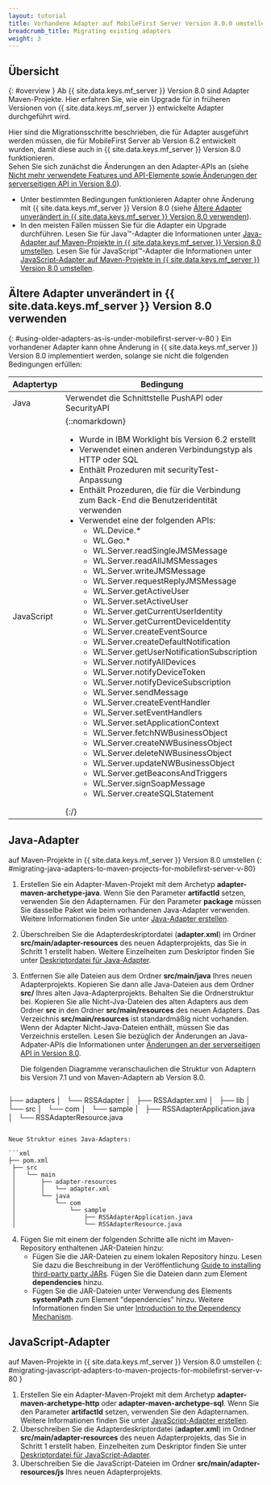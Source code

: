 ```yaml
---
layout: tutorial
title: Vorhandene Adapter auf MobileFirst Server Version 8.0.0 umstellen
breadcrumb_title: Migrating existing adapters
weight: 3
---
```

<!-- NLS_CHARSET=UTF-8 -->
## Übersicht
{: #overview }
Ab {{ site.data.keys.mf_server }} Version 8.0 sind Adapter
Maven-Projekte. Hier erfahren Sie, wie ein Upgrade für in früheren Versionen von
{{ site.data.keys.mf_server }} entwickelte Adapter durchgeführt wird. 

Hier sind die Migrationsschritte beschrieben, die für Adapter ausgeführt werden müssen, die für
MobileFirst Server ab Version 6.2 entwickelt wurden,
damit diese auch in {{ site.data.keys.mf_server }} Version 8.0 funktionieren.   
Sehen Sie sich zunächst die Änderungen an den Adapter-APIs an (siehe
[Nicht mehr verwendete Features und API-Elemente
sowie Änderungen der serverseitigen API in Version 8.0](../../product-overview/release-notes/deprecated-discontinued/)). 

* Unter bestimmten Bedingungen funktionieren Adapter ohne Änderung mit
{{ site.data.keys.mf_server }} Version 8.0 (siehe
[Ältere Adapter unverändert in {{ site.data.keys.mf_server }} Version 8.0 verwenden](#using-older-adapters-as-is-under-mobilefirst-server-v-80)). 
* In den meisten Fällen müssen Sie für die Adapter ein Upgrade durchführen. Lesen Sie für Java™-Adapter die Informationen unter
[Java-Adapter auf Maven-Projekte
in {{ site.data.keys.mf_server }} Version 8.0 umstellen](#migrating-java-adapters-to-maven-projects-for-mobilefirst-server-v-80). Lesen Sie für JavaScript™-Adapter die Informationen unter
[JavaScript-Adapter auf Maven-Projekte
in {{ site.data.keys.mf_server }} Version 8.0 umstellen](#migrating-javascript-adapters-to-maven-projects-for-mobilefirst-server-v-80). 

## Ältere Adapter unverändert in {{ site.data.keys.mf_server }} Version 8.0 verwenden
{: #using-older-adapters-as-is-under-mobilefirst-server-v-80 }
Ein vorhandener Adapter kann ohne Änderung in {{ site.data.keys.mf_server }} Version 8.0 implementiert werden,
solange sie nicht die folgenden Bedingungen erfüllen: 

| Adaptertyp | Bedingung| 
|--------------|-----------|
| Java| Verwendet die Schnittstelle PushAPI oder SecurityAPI| 
| JavaScript| {::nomarkdown}<ul><li>Wurde in IBM Worklight bis Version 6.2 erstellt</li><li>Verwendet einen anderen Verbindungstyp als HTTP oder SQL</li><li>Enthält Prozeduren mit securityTest-Anpassung</li><li>Enthält Prozeduren, die für die Verbindung zum Back-End die Benutzeridentität verwenden</li><li>Verwendet eine der folgenden APIs: <ul><li>WL.Device.*</li><li>WL.Geo.\*</li><li>WL.Server.readSingleJMSMessage</li><li>WL.Server.readAllJMSMessages</li><li>WL.Server.writeJMSMessage</li><li>WL.Server.requestReplyJMSMessage</li><li>WL.Server.getActiveUser</li><li>WL.Server.setActiveUser</li><li>WL.Server.getCurrentUserIdentity</li><li>WL.Server.getCurrentDeviceIdentity</li><li>WL.Server.createEventSource</li><li>WL.Server.createDefaultNotification</li><li>WL.Server.getUserNotificationSubscription</li><li>WL.Server.notifyAllDevices</li><li>WL.Server.notifyDeviceToken</li><li>WL.Server.notifyDeviceSubscription</li><li>WL.Server.sendMessage</li><li>WL.Server.createEventHandler</li><li>WL.Server.setEventHandlers</li><li>WL.Server.setApplicationContext</li><li>WL.Server.fetchNWBusinessObject</li><li>WL.Server.createNWBusinessObject</li><li>WL.Server.deleteNWBusinessObject</li><li>WL.Server.updateNWBusinessObject</li><li>WL.Server.getBeaconsAndTriggers</li><li>WL.Server.signSoapMessage</li><li>WL.Server.createSQLStatement</li></ul></li></ul>{:/} |

## Java-Adapter
auf Maven-Projekte in {{ site.data.keys.mf_server }} Version 8.0 umstellen
{: #migrating-java-adapters-to-maven-projects-for-mobilefirst-server-v-80}
1. Erstellen Sie ein Adapter-Maven-Projekt mit dem Archetyp
**adapter-maven-archetype-java**. Wenn Sie den Parameter
**artifactId** setzen, verwenden Sie den Adapternamen. Für den Parameter **package** müssen Sie dasselbe Paket wie beim vorhandenen Java-Adapter verwenden. Weitere Informationen finden Sie unter
[Java-Adapter erstellen](../../adapters/creating-adapters).
2. Überschreiben Sie die Adapterdeskriptordatei (**adapter.xml**) im Ordner **src/main/adapter-resources** des neuen Adapterprojekts, das Sie in
Schritt 1 erstellt haben. Weitere Einzelheiten
zum Deskriptor finden Sie unter
[Deskriptordatei für Java-Adapter](../../adapters/java-adapters/#the-adapter-resources-folder).
3. Entfernen Sie alle Dateien aus dem Ordner **src/main/java** Ihres neuen Adapterprojekts. Kopieren Sie dann alle Java-Dateien aus dem Ordner
**src/** Ihres alten Java-Adapterprojekts. Behalten Sie die Ordnerstruktur bei. Kopieren Sie alle Nicht-Jva-Dateien des alten Adapters aus dem Ordner
**src** in den Ordner
**src/main/resources** des neuen Adapters. Das Verzeichnis **src/main/resources** ist standardmäßig nicht vorhanden. Wenn der Adapter
Nicht-Java-Dateien enthält, müssen Sie das Verzeichnis erstellen. Lesen Sie bezüglich der Änderungen an Java-Adpater-APIs
die Informationen unter
[Änderungen an der serverseitigen API in Version 8.0](#migrating-javascript-adapters-to-maven-projects-for-mobilefirst-server-v-80).

   Die folgenden Diagramme veranschaulichen die Struktur von Adaptern bis Version
7.1 und von Maven-Adaptern ab Version 8.0.


   ```xml
├── adapters
    │   └── RSSAdapter
    │       ├── RSSAdapter.xml
    │       ├── lib
    │       └── src
    │           └── com
    │               └── sample
    │                   ├── RSSAdapterApplication.java
    │                   └── RSSAdapterResource.java
   ```
    
   Neue Struktur eines Java-Adapters:

   ```xml
├── pom.xml
    ├── src
    │   └── main
    │       ├── adapter-resources
    │       │   └── adapter.xml
    │       └── java
    │           └── com
    │               └── sample
    │                   ├── RSSAdapterApplication.java
    │                   └── RSSAdapterResource.java
   ```

4. Fügen Sie mit einem der folgenden Schritte alle nicht im Maven-Repository enthaltenen JAR-Dateien hinzu: 
    * Fügen Sie die JAR-Dateien zu einem lokalen Repository hinzu. Lesen Sie dazu
die Beschreibung
in der Veröffentlichung [Guide to installing third-party party JARs](https://maven.apache.org/guides/mini/guide-3rd-party-jars-local.html).
Fügen Sie die Dateien dann zum Element
**dependencies** hinzu. 
    * Fügen Sie die JAR-Dateien unter Verwendung des Elements **systemPath** zum Element
"dependencies" hinzu. Weitere Informationen finden Sie unter
[Introduction
to the Dependency Mechanism](https://maven.apache.org/guides/introduction/introduction-to-dependency-mechanism.html).

## JavaScript-Adapter
auf Maven-Projekte in {{ site.data.keys.mf_server }} Version 8.0 umstellen
{: #migrating-javascript-adapters-to-maven-projects-for-mobilefirst-server-v-80 }
1. Erstellen Sie ein Adapter-Maven-Projekt mit dem Archetyp
**adapter-maven-archetype-http** oder **adapter-maven-archetype-sql**. Wenn Sie den Parameter
**artifactId** setzen, verwenden Sie den Adapternamen. Weitere Informationen finden Sie unter
[JavaScript-Adapter erstellen](../../adapters/creating-adapters).
2. Überschreiben Sie die Adapterdeskriptordatei (**adapter.xml**) im Ordner **src/main/adapter-resources** des neuen Adapterprojekts, das Sie in
Schritt 1 erstellt haben. Einzelheiten
zum Deskriptor finden Sie unter
[Deskriptordatei für JavaScript-Adapter](../../adapters/javascript-adapters/#the-adapter-resources-folder).
3. Überschreiben Sie die JavaScript-Dateien im Ordner **src/main/adapter-resources/js** Ihres neuen Adapterprojekts. 
